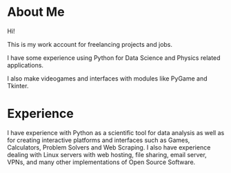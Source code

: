 # About Me

Hi!

This is my work account for freelancing projects and jobs.

I have some experience using Python for Data Science and Physics related applications.

I also make videogames and interfaces with modules like PyGame and Tkinter.

# Experience
I have experience with Python as a scientific tool for data analysis as well as for creating interactive platforms and interfaces such as Games, Calculators, Problem Solvers and Web Scraping. I also have experience dealing with Linux servers with web hosting, file sharing, email server, VPNs, and many other implementations of Open Source Software.
